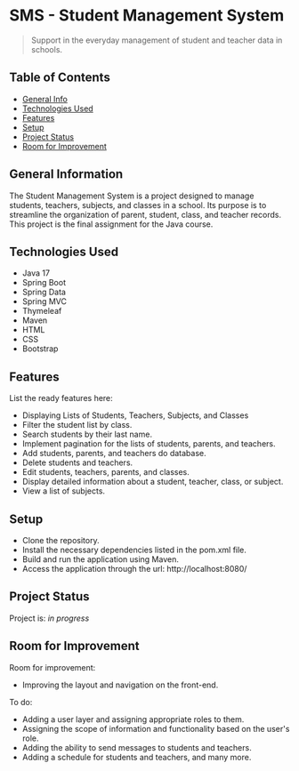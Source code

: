 # SMS - Student Management System
> Support in the everyday management of student and teacher data in schools.


## Table of Contents
* [General Info](#general-information)
* [Technologies Used](#technologies-used)
* [Features](#features)
* [Setup](#setup)
* [Project Status](#project-status)
* [Room for Improvement](#room-for-improvement)


## General Information
The Student Management System is a project designed to manage students, teachers, subjects, and classes in a school. 
Its purpose is to streamline the organization of parent, student, class, and teacher records.
This project is the final assignment for the Java course.

## Technologies Used
- Java 17
- Spring Boot
- Spring Data
- Spring MVC
- Thymeleaf
- Maven
- HTML
- CSS
- Bootstrap

## Features
List the ready features here:
- Displaying Lists of Students, Teachers, Subjects, and Classes
- Filter the student list by class.
- Search students by their last name.
- Implement pagination for the lists of students, parents, and teachers.
- Add students, parents, and teachers do database.
- Delete students and teachers.
- Edit students, teachers, parents, and classes.
- Display detailed information about a student, teacher, class, or subject.
- View a list of subjects.


## Setup
- Clone the repository.
- Install the necessary dependencies listed in the pom.xml file.
- Build and run the application using Maven.
- Access the application through the url: http://localhost:8080/


## Project Status
Project is: _in progress_


## Room for Improvement

Room for improvement:
- Improving the layout and navigation on the front-end.

To do:
- Adding a user layer and assigning appropriate roles to them. 
- Assigning the scope of information and functionality based on the user's role. 
- Adding the ability to send messages to students and teachers. 
- Adding a schedule for students and teachers, and many more.

